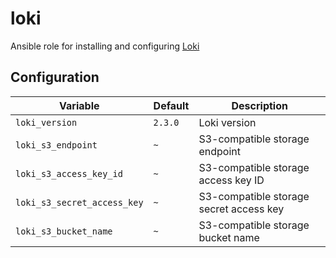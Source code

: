 # loki
Ansible role for installing and configuring [Loki](https://grafana.com/oss/loki/)

## Configuration
| Variable | Default | Description |
| -------- | ------- | ----------- |
| `loki_version` | `2.3.0` | Loki version |
| `loki_s3_endpoint` | `~` | S3-compatible storage endpoint |
| `loki_s3_access_key_id` | `~` | S3-compatible storage access key ID |
| `loki_s3_secret_access_key` | `~` | S3-compatible storage secret access key |
| `loki_s3_bucket_name` | `~` | S3-compatible storage bucket name |
